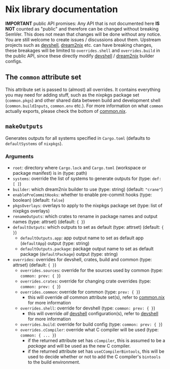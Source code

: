 # Nix library documentation

**IMPORTANT** public API promises: Any API that is not documented here **IS NOT** counted
as "public" and therefore can be changed without breaking SemVer. This does not mean that
changes will be done without any notice. You are still welcome to create issues / discussions
about them. Upstream projects such as [devshell], [dream2nix] etc. can have breaking changes,
these breakages will be limited to `overrides.shell` and `overrides.build` in the public API,
since these directly modify [devshell] / [dream2nix] builder configs.

## The `common` attribute set

This attribute set is passed to (almost) all overrides. It contains everything you may
need for adding stuff, such as the nixpkgs package set (`common.pkgs`) and other shared
data between build and development shell (`common.buildInputs`, `common.env` etc.). For
more information on what `common` actually exports, please check the bottom of [common.nix](./src/common.nix).

## `makeOutputs`

Generates outputs for all systems specified in `Cargo.toml` (defaults to `defaultSystems` of `nixpkgs`).

### Arguments

- `root`: directory where `Cargo.lock` and `Cargo.toml` (workspace or package manifest) is in (type: path)
- `systems`: override the list of systems to generate outputs for (type: `def: [ ]`)
- `builder`: which dream2nix builder to use (type: string) (default: `"crane"`)
- `enablePreCommitHooks`: whether to enable pre-commit hooks (type: boolean) (default: `false`)
- `pkgsOverlays`: overlays to apply to the nixpkgs package set (type: list of nixpkgs overlays)
- `renameOutputs`: which crates to rename in package names and output names (type: attrset) (default: `{ }`)
- `defaultOutputs`: which outputs to set as default (type: attrset) (default: `{ }`)
    - `defaultOutputs.app`: app output name to set as default app (`defaultApp`) output (type: string)
    - `defaultOutputs.package`: package output name to set as default package (`defaultPackage`) output (type: string)
- `overrides`: overrides for devshell, crates, build and common (type: attrset) (default: `{ }`)
    - `overrides.sources`: override for the sources used by common (type: `common: prev: { }`)
    - `overrides.crates`: override for changing crate overrides (type: `common: prev: { }`)
    - `overrides.common`: override for common (type: `prev: { }`)
        - this will override *all* common attribute set(s), refer to [common.nix](./src/common.nix) for more information
    - `overrides.shell`: override for devshell (type: `common: prev: { }`)
        - this will override *all* [devshell] configuration(s), refer to [devshell] for more information
    - `overrides.build`: override for build config (type: `common: prev: { }`)
    - `overrides.cCompiler`: override what C compiler will be used (type: `common: { ... }`)
        - if the returned attribute set has `cCompiler`, this is assumed to be a *package*
        and will be used as the new C compiler.
        - if the returned attribute set has `useCCompilerBintools`, this will be used to decide
        whether or not to add the C compiler's `bintools` to the build environment.

[devshell]: https://github.com/numtide/devshell "devshell"
[dream2nix]: https://github.com/nix-community/dream2nix "dream2nix"

